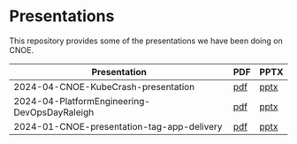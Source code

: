# Presentations

This repository provides some of the presentations we have been doing on CNOE.

| Presentation                                    | PDF                                                         | PPTX                                                          |
| ----------------------------------------------- | ----------------------------------------------------------- | ------------------------------------------------------------- |
| 2024-04-CNOE-KubeCrash-presentation             | [pdf](2024-04-CNOE-KubeCrash-presentation.pdf)              | [pptx](2024-04-CNOE-KubeCrash-presentation.pptx)              |
| 2024-04-PlatformEngineering-DevOpsDayRaleigh    | [pdf](2024-04-PlatformEngineering-DevOpsDayRaleigh.pdf)     | [pptx](2024-04-PlatformEngineering-DevOpsDayRaleigh.pptx)     |
| 2024-01-CNOE-presentation-tag-app-delivery      | [pdf](2024-01-CNOE-presentation-tag-app-delivery.pdf)       | [pptx](2024-01-CNOE-presentation-tag-app-delivery.pptx)       |